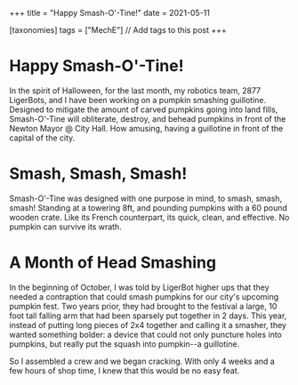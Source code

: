 +++
title = "Happy Smash-O'-Tine!"
date = 2021-05-11

[taxonomies]
tags = ["MechE"] // Add tags to this post
+++

# Happy Smash-O'-Tine!

In the spirit of Halloween, for the last month, my robotics team, 2877 LigerBots, and I have been working on a pumpkin smashing guillotine. Designed to mitigate the amount of carved pumpkins going into land fills, Smash-O'-Tine will obliterate, destroy, and behead pumpkins in front of the Newton Mayor @ City Hall. How amusing, having a guillotine in front of the capital of the city. 

# Smash, Smash, Smash!

Smash-O'-Tine was designed with one purpose in mind, to smash, smash, smash! Standing at a towering 8ft, and pounding pumpkins with a 60 pound wooden crate. Like its French counterpart, its quick, clean, and effective. No pumpkin can survive its wrath.

# A Month of Head Smashing

In the beginning of October, I was told by LigerBot higher ups that they needed a contraption that could smash pumpkins for our city's upcoming pumpkin fest. Two years prior, they had brought to the festival a large, 10 foot tall falling arm that had been sparsely put together in 2 days. This year, instead of putting long pieces of 2x4 together and calling it a smasher, they wanted something bolder: a device that could not only puncture holes into pumpkins, but really put the squash into pumpkin--a guillotine.

So I assembled a crew and we began cracking. With only 4 weeks and a few hours of shop time, I knew that this would be no easy feat.



